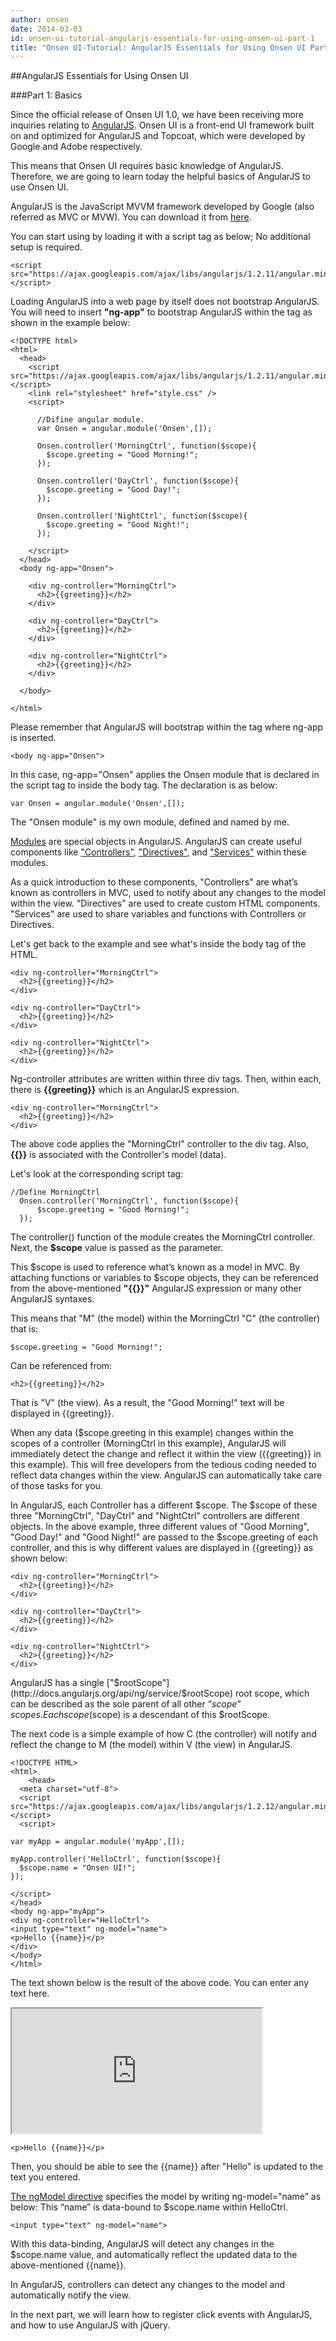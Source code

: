 ```yaml
---
author: onsen
date: 2014-03-03
id: onsen-ui-tutorial-angularjs-essentials-for-using-onsen-ui-part-1
title: "Onsen UI-Tutorial: AngularJS Essentials for Using Onsen UI Part 1"
---
```

##AngularJS Essentials for Using Onsen UI

###Part 1: Basics

Since the official release of Onsen UI 1.0, we have been receiving more inquiries relating to [AngularJS](http://angularjs.org/). Onsen UI is a front-end UI framework built on and optimized for AngularJS and Topcoat, which were developed by Google and Adobe respectively.


This means that Onsen UI requires basic knowledge of AngularJS. Therefore, we are going to learn today the helpful basics of AngularJS to use Onsen UI.


AngularJS is the JavaScript MVVM framework developed by Google (also referred as MVC or MVW). You can download it from [here](http://angularjs.org/).

You can start using by loading it with a script tag as below; No additional setup is required.

	<script src="https://ajax.googleapis.com/ajax/libs/angularjs/1.2.11/angular.min.js"></script>

Loading AngularJS into a web page by itself does not bootstrap AngularJS. You will need to insert **"ng-app"** to bootstrap AngularJS within the tag as shown in the example below:

    <!DOCTYPE html>
    <html>
      <head>
        <script src="https://ajax.googleapis.com/ajax/libs/angularjs/1.2.11/angular.min.js"></script>
        <link rel="stylesheet" href="style.css" />
        <script>
        
          //Difine angular module.
          var Onsen = angular.module('Onsen',[]);
        
          Onsen.controller('MorningCtrl', function($scope){
            $scope.greeting = "Good Morning!";
          });
        
          Onsen.controller('DayCtrl', function($scope){
            $scope.greeting = "Good Day!";
          });      
     
          Onsen.controller('NightCtrl', function($scope){
            $scope.greeting = "Good Night!";
          });
          
        </script>
      </head>
      <body ng-app="Onsen">
      
        <div ng-controller="MorningCtrl">
          <h2>{{greeting}}</h2>
        </div>
        
        <div ng-controller="DayCtrl">
          <h2>{{greeting}}</h2>
        </div>
        
        <div ng-controller="NightCtrl">
          <h2>{{greeting}}</h2>
        </div>    
        
      </body>
     
    </html>

Please remember that AngularJS will bootstrap within the tag where ng-app is inserted.

	<body ng-app="Onsen">
    
In this case, ng-app="Onsen" applies the Onsen module that is declared in the script tag to inside the body tag. The declaration is as below:

	var Onsen = angular.module('Onsen',[]);

The "Onsen module" is my own module, defined and named by me.

[Modules](http://docs.angularjs.org/guide/module) are special objects in AngularJS. AngularJS can create useful components like ["Controllers"](http://docs.angularjs.org/guide/controller), ["Directives"](http://docs.angularjs.org/guide/directive), and ["Services"](http://docs.angularjs.org/guide/dev_guide.services.creating_services) within these modules.


As a quick introduction to these components, "Controllers" are what’s known as controllers in MVC, used to notify about any changes to the model within the view. "Directives" are used to create custom HTML components. "Services" are used to share variables and functions with Controllers or Directives.

Let's get back to the example and see what's inside the body tag of the HTML.

	<div ng-controller="MorningCtrl">
      <h2>{{greeting}}</h2>
    </div>
    
    <div ng-controller="DayCtrl">
      <h2>{{greeting}}</h2>
    </div>
    
    <div ng-controller="NightCtrl">
      <h2>{{greeting}}</h2>
    </div>
    
Ng-controller attributes are written within three div tags. Then, within each, there is **{{greeting}}** which is an AngularJS expression.

	<div ng-controller="MorningCtrl">
      <h2>{{greeting}}</h2>
    </div>
    
The above code applies the "MorningCtrl" controller to the div tag. Also, **{{}}** is associated with the Controller's model (data).

Let's look at the corresponding script tag:

	//Define MorningCtrl
      Onsen.controller('MorningCtrl', function($scope){
          $scope.greeting = "Good Morning!";
      });
      
The controller() function of the module creates the MorningCtrl controller. Next, the **$scope** value is passed as the parameter.

This $scope is used to reference what’s known as a model in MVC. By attaching functions or variables to $scope objects, they can be referenced from the above-mentioned **"{{}}"** AngularJS expression or many other AngularJS syntaxes.


This means that "M" (the model) within the MorningCtrl "C" (the controller) that is:


	$scope.greeting = "Good Morning!";


Can be referenced from:


	<h2>{{greeting}}</h2>


That is "V" (the view). As a result, the "Good Morning!" text will be displayed in {{greeting}}.

When any data ($scope.greeting in this example) changes within the scopes of a controller (MorningCtrl in this example), AngularJS will immediately detect the change and reflect it within the view ({{greeting}} in this example). This will free developers from the tedious coding needed to reflect data changes within the view. AngularJS can automatically take care of those tasks for you.


In AngularJS, each Controller has a different $scope. The $scope of these three "MorningCtrl", "DayCtrl" and "NightCtrl" controllers are different objects. In the above example, three different values of "Good Morning", "Good Day!" and "Good Night!" are passed to the $scope.greeting of each controller, and this is why different values are displayed in {{greeting}} as shown below:

	<div ng-controller="MorningCtrl">
      <h2>{{greeting}}</h2>
    </div>
    
    <div ng-controller="DayCtrl">
      <h2>{{greeting}}</h2>
    </div>
    
    <div ng-controller="NightCtrl">
      <h2>{{greeting}}</h2>
    </div>


AngularJS has a single ["$rootScope"](http://docs.angularjs.org/api/ng/service/$rootScope) root scope, which can be described as the sole parent of all other “$scope” scopes. Each scope ($scope) is a descendant of this $rootScope.

The next code is a simple example of how C (the controller) will notify and reflect the change to M (the model) within V (the view) in AngularJS.

	<!DOCTYPE HTML>
    <html>
        <head>
      <meta charset="utf-8">
      <script src="https://ajax.googleapis.com/ajax/libs/angularjs/1.2.12/angular.min.js"></script>
      <script>
 
    var myApp = angular.module('myApp',[]);
 
    myApp.controller('HelloCtrl', function($scope){
      $scope.name = "Onsen UI!";
    });
 
    </script>
    </head>
    <body ng-app="myApp">
    <div ng-controller="HelloCtrl">
    <input type="text" ng-model="name">
    <p>Hello {{name}}</p>
    </div>
    </body>
    </html>

The text shown below is the result of the above code. You can enter any text here.

<iframe src="http://s3.asial.co.jp/~ataru/blog20140209/bind.html" width="400px" height="200px"></iframe>

	<p>Hello {{name}}</p>
    
Then, you should be able to see the {{name}} after "Hello" is updated to the text you entered.

[The ngModel directive](http://docs.angularjs.org/api/ng/directive/ngModel) specifies the model by writing ng-model="name” as below: This “name” is data-bound to $scope.name within HelloCtrl. 

	<input type="text" ng-model="name">

With this data-binding, AngularJS will detect any changes in the $scope.name value, and automatically reflect the updated data to the above-mentioned {{name}}.

In AngularJS, controllers can detect any changes to the model and automatically notify the view.

In the next part, we will learn how to register click events with AngularJS, and how to use AngularJS with jQuery.
